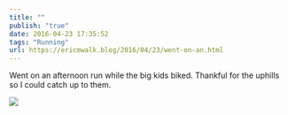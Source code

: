 ```yaml
---
title: ""
publish: "true"
date: 2016-04-23 17:35:52
tags: "Running"
url: https://ericmwalk.blog/2016/04/23/went-on-an.html
---
```


Went on an afternoon run while the big kids biked. Thankful for the uphills so I could catch up to them.

![](https://ericmwalk.blog/uploads/2022/d2e4008848.jpg)